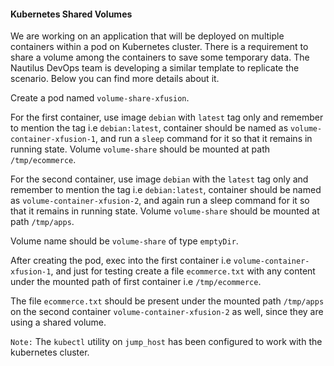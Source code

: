 #### Kubernetes Shared Volumes

We are working on an application that will be deployed on multiple containers within a pod on Kubernetes cluster. There is a requirement to share a volume among the containers to save some temporary data. The Nautilus DevOps team is developing a similar template to replicate the scenario. Below you can find more details about it.


Create a pod named `volume-share-xfusion`.

For the first container, use image `debian` with `latest` tag only and remember to mention the tag i.e `debian:latest`, container should be named as `volume-container-xfusion-1`, and run a `sleep` command for it so that it remains in running state. Volume `volume-share` should be mounted at path `/tmp/ecommerce`.

For the second container, use image `debian` with the `latest` tag only and remember to mention the tag i.e `debian:latest`, container should be named as `volume-container-xfusion-2`, and again run a sleep command for it so that it remains in running state. Volume `volume-share` should be mounted at path `/tmp/apps`.

Volume name should be `volume-share` of type `emptyDir`.

After creating the pod, exec into the first container i.e `volume-container-xfusion-1`, and just for testing create a file `ecommerce.txt` with any content under the mounted path of first container i.e `/tmp/ecommerce`.

The file `ecommerce.txt` should be present under the mounted path `/tmp/apps` on the second container `volume-container-xfusion-2` as well, since they are using a shared volume.

`Note:` The `kubectl` utility on `jump_host` has been configured to work with the kubernetes cluster.
